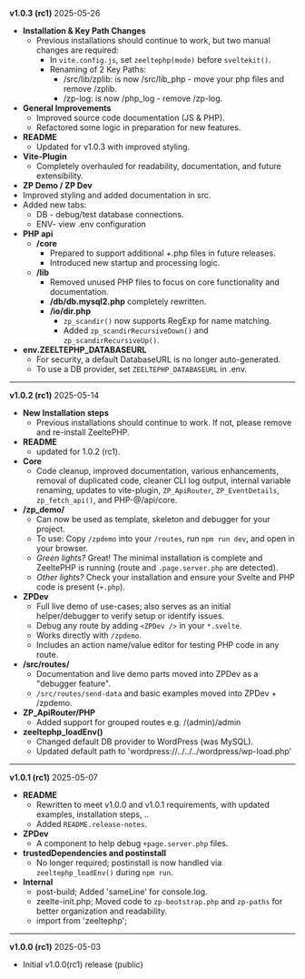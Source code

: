 **v1.0.3 (rc1)**   2025-05-26
- **Installation & Key Path Changes**
  - Previous installations should continue to work, but two manual changes are required:
    - In `vite.config.js`, set `zeeltephp(mode)` before `sveltekit()`.
    - Renaming of 2 Key Paths:
      - /src/lib/zplib: is now /src/lib_php - move your php files and remove /zplib.
      - /zp-log: is now /php_log - remove /zp-log.
- **General Improvements**
  - Improved source code documentation (JS & PHP).
  - Refactored some logic in preparation for new features.
- **README** 
  - Updated for v1.0.3 with improved styling.
- **Vite-Plugin**
  - Completely overhauled for readability, documentation, and future extensibility.
-  **ZP Demo / ZP Dev**
  - Improved styling and added documentation in src.
  - Added new tabs:
    - DB - debug/test database connections.
    - ENV- view .env configuration
- **PHP api**
  - **/core**
    - Prepared to support additional +.php files in future releases.
    - Introduced new startup and processing logic.
  - **/lib**
    - Removed unused PHP files to focus on core functionality and documentation.
    - **/db/db.mysql2.php** completely rewritten.
    - **/io/dir.php**
      - `zp_scandir()` now supports RegExp for name matching.
      - Added `zp_scandirRecursiveDown()` and `zp_scandirRecursiveUp()`.
- **env.ZEELTEPHP_DATABASEURL**
  - For security, a default DatabaseURL is no longer auto-generated.
  - To use a DB provider, set `ZEELTEPHP_DATABASEURL` in .env.

---

**v1.0.2 (rc1)**   2025-05-14
- **New Installation steps**
  - Previous installations should continue to work. If not, please remove and re-install ZeeltePHP.
- **README**
  - updated for 1.0.2 (rc1). 
- **Core**
  - Code cleanup, improved documentation, various enhancements, removal of duplicated code, cleaner CLI log output, internal variable renaming, updates to vite-plugin, `ZP_ApiRouter`, `ZP_EventDetails`, `zp_fetch_api()`, and PHP-@/api/core.
- **/zp_demo/**         
  - Can now be used as template, skeleton and debugger for your project.
  - To use: Copy `/zpdemo` into your `/routes`, run `npm run dev`, and open in your browser.
  - *Green lights?* Great! The minimal installation is complete and ZeeltePHP is running (route and `.page.server.php` are detected).
  - *Other lights?* Check your installation and ensure your Svelte and PHP code is present (`+.php`).
- **ZPDev**         
  - Full live demo of use-cases; also serves as an initial helper/debugger to verify setup or identify issues.
  - Debug any route by adding `<ZPDev />` in your `*.svelte`.
  - Works directly with `/zpdemo`.
  - Includes an action name/value editor for testing PHP code in any route.
- **/src/routes/**
  - Documentation and live demo parts moved into ZPDev as a "debugger feature".
  - `/src/routes/send-data` and basic examples moved into ZPDev + /zpdemo.
- **ZP_ApiRouter/PHP**    
  - Added support for grouped routes e.g. /(admin)/admin
- **zeeltephp_loadEnv()**
  - Changed default DB provider to WordPress (was MySQL).
  - Updated default path to 'wordpress://../../../wordpress/wp-load.php'

-----

**v1.0.1 (rc1)** 2025-05-07
- **README**
  - Rewritten to meet v1.0.0 and v1.0.1 requirements, with updated examples, installation steps, .. 
  - Added `README.release-notes`.
- **ZPDev**         
  - A component to help debug `+page.server.php` files.
- **trustedDependencies and postinstall**
  - No longer required; postinstall is now handled via `zeeltephp_loadEnv()` during `npm run`.
- **Internal** 
  - post-build; Added 'sameLine' for console.log.
  - zeelte-init.php; Moved code to `zp-bootstrap.php` and `zp-paths` for better organization and readability.
  - import from 'zeeltephp';

---

**v1.0.0 (rc1)** 2025-05-03
- Initial v1.0.0(rc1) release (public)

